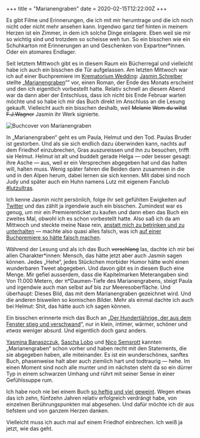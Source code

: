 +++
title = "Marianengraben"
date = 2020-02-15T12:22:00Z
+++


Es gibt Filme und Erinnerungen, die ich mit mir herumtrage und die ich noch nicht oder nicht mehr ansehen kann. Irgendwo ganz tief hinten in meinem Herzen ist ein Zimmer, in dem ich solche Dinge einlagere. Eben weil sie mir so wichtig sind und trotzdem so scheisse weh tun. So ein bisschen wie ein Schuhkarton mit Erinnerungen an und Geschenken von Expartner\*innen. Oder ein atomares Endlager.

Seit letztem Mittwoch gibt es in diesem Raum ein Bücherregal und vielleicht habe ich auch ein bisschen die Tür aufgelassen. Am letzten Mittwoch war ich auf einer Buchpremiere im [Krematorium Wedding](https://de.wikipedia.org/wiki/Krematorium_Berlin-Wedding): [Jasmin Schreiber](https://www.jasmin-schreiber.de) stellte „[Marianengraben](https://www.luebbe.de/eichborn/buecher/sonstige-belletristik/marianengraben/id_7725687)“” vor, einen Roman, der Ende des Monats erscheint und den ich eigentlich vorbestellt hatte. Relativ schnell an diesem Abend war da dann aber der Entschluss, dass ich nicht bis Ende Februar warten möchte und so habe ich mir das Buch direkt im Anschluss an die Lesung gekauft. Vielleicht auch ein bisschen deshalb, weil <del>Melanie</del> <del>Wem du willst</del> <del>F.J.Wagner</del> Jasmin ihr Werk signierte.

![Buchcover von Marianengraben](/2020/marianengraben/Cover_Marianengraben.jpeg)

In „Marianengraben“ geht es um Paula, Helmut und den Tod. Paulas Bruder ist gestorben. Und als sie sich endlich dazu überwinden kann, nachts auf dem Friedhof einzubrechen, Gras auszureissen und ihn zu besuchen, trifft sie Helmut. Helmut ist alt und buddelt gerade Helga — oder besser gesagt: ihre Asche — aus, weil er ein Versprechen abgegeben hat und das halten will, halten muss. Wenig später fahren die Beiden dann zusammen in die und in den Alpen herum, dabei lernen sie sich kennen. Mit dabei sind noch Judy und später auch ein Huhn namens Lutz mit eigenem Fanclub [#lutzultras](https://twitter.com/search?q=%23lutzultras&src=typed_query&f=live).

Ich kenne Jasmin nicht persönlich, folge ihr seit gefühlten Ewigkeiten auf [Twitter](https://twitter.com/lavievagabonde) und das zählt ja irgendwie auch ein bisschen. Zumindest war es genug, um mir ein Premierenticket zu kaufen und dann eben das Buch ein zweites Mal, obwohl ich es schon vorbestellt hatte. Also saß ich da am Mittwoch und steckte meine Nase rein, [anstatt mich zu betrinken und zu unterhalten](https://twitter.com/LaVieVagabonde/status/1227981091254013953) — machte also quasi alles falsch, was ich [auf einer Buchpremiere so hätte falsch machen](https://twitter.com/zeitschlag/status/1227844696413741056). 

Während der Lesung und als ich das Buch <del>verschlang</del> las, dachte ich mir bei allen Charakter\*innen: Mensch, das hätte jetzt aber auch Jasmin sagen können. Jedes „Hehe“, jedes Stückchen morbider Humor hätte wohl einen wunderbaren Tweet abgegeben. Und davon gibt es in diesem Buch eine Menge. Mir gefiel ausserdem, dass die Kapitelmarken Meterangaben sind: Von 11.000 Metern, der π*Daumen-Tiefe des Marianengrabens, steigt Paula und irgendwie auch man selbst auf bis zur Meeresoberfläche. Und überhaupt: Dieses Bild, das mit dem Marianengraben gezeichnet wird. Und die anderen bisweilen so komischen Bilder. Mehr als einmal dachte ich auch bei Helmut: Shit, das hätte auch ich sagen können.

Ein bisschen erinnerte mich das Buch an „[Der Hundertjährige, der aus dem Fenster stieg und verschwand](https://de.wikipedia.org/wiki/Der_Hundertjährige,_der_aus_dem_Fenster_stieg_und_verschwand)“, nur in klein, intimer, wärmer, schöner und *etwas* weniger absurd. Und eigentlich doch ganz anders.

[Yasmina Banaszczuk](https://twitter.com/lasersushi), [Sascha Lobo](https://twitter.com/saschalobo) und [Nico Semsrott](http://twitter.com/nicosemsrott) kannten „Marianengraben“ schon vorher und haben recht mit den Statements, die sie abgegeben haben, alle miteinander. Es ist ein wunderschönes, sanftes Buch, phasenweise halt aber auch ziemlich hart und todtraurig — hehe. Im einen Moment sind noch alle munter und im nächsten steht da so ein dürrer Typ in einem schwarzen Umhang und rührt mit seiner Sense in einer Gefühlssuppe rum.

Ich habe noch nie bei einem Buch [so heftig und viel geweint](https://twitter.com/zeitschlag/status/1228348766303985664). Wegen etwas das ich zehn, fünfzehn Jahren relativ erfolgreich verdrängt habe, von einzelnen Berührungspunkten mal abgesehen. Und dafür möchte ich dir aus tiefstem und von ganzem Herzen danken.

Vielleicht muss ich auch mal auf einem Friedhof einbrechen. Ich weiß ja jetzt, wie das geht.